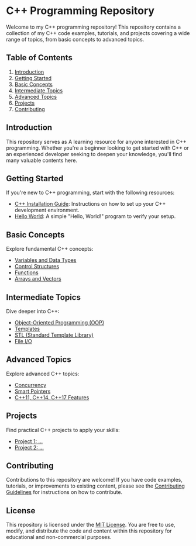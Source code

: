 # C++ Programming Repository

Welcome to my C++ programming repository! This repository contains a collection of my C++ code examples, tutorials, and projects covering a wide range of topics, from basic concepts to advanced topics.

## Table of Contents

1. [Introduction](#introduction)
2. [Getting Started](#getting-started)
3. [Basic Concepts](#basic-concepts)
4. [Intermediate Topics](#intermediate-topics)
5. [Advanced Topics](#advanced-topics)
6. [Projects](#projects)
7. [Contributing](#contributing)

## Introduction

This repository serves as A learning resource for anyone interested in C++ programming. Whether you're a beginner looking to get started with C++ or an experienced developer seeking to deepen your knowledge, you'll find many valuable contents here.

## Getting Started

If you're new to C++ programming, start with the following resources:

- [C++ Installation Guide](getting-started/installation.md): Instructions on how to set up your C++ development environment.
- [Hello World](getting-started/hello-world.cpp): A simple "Hello, World!" program to verify your setup.

## Basic Concepts

Explore fundamental C++ concepts:

- [Variables and Data Types](basic-concepts/variables.md)
- [Control Structures](basic-concepts/control-structures.md)
- [Functions](basic-concepts/functions.md)
- [Arrays and Vectors](basic-concepts/arrays-and-vectors.md)

## Intermediate Topics

Dive deeper into C++:

- [Object-Oriented Programming (OOP)](intermediate-topics/oop.md)
- [Templates](intermediate-topics/templates.md)
- [STL (Standard Template Library)](intermediate-topics/stl.md)
- [File I/O](intermediate-topics/file-io.md)

## Advanced Topics

Explore advanced C++ topics:

- [Concurrency](advanced-topics/concurrency.md)
- [Smart Pointers](advanced-topics/smart-pointers.md)
- [C++11, C++14, C++17 Features](advanced-topics/cplusplus-features.md)

## Projects

Find practical C++ projects to apply your skills:

- [Project 1: ...](projects/project1.md)
- [Project 2: ...](projects/project2.md)

## Contributing

Contributions to this repository are welcome! If you have code examples, tutorials, or improvements to existing content, please see the [Contributing Guidelines](CONTRIBUTING.md) for instructions on how to contribute.

## License

This repository is licensed under the [MIT License](LICENSE.md). You are free to use, modify, and distribute the code and content within this repository for educational and non-commercial purposes.
